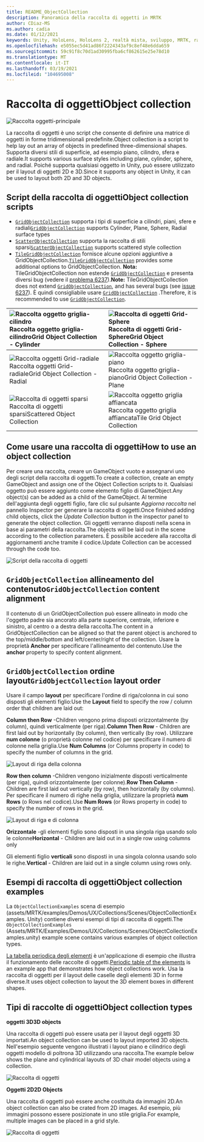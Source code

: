```yaml
---
title: README_ObjectCollection
description: Panoramica della raccolta di oggetti in MRTK
author: CDiaz-MS
ms.author: cadia
ms.date: 01/12/2021
keywords: Unity, HoloLens, HoloLens 2, realtà mista, sviluppo, MRTK, raccolta di oggetti,
ms.openlocfilehash: e5055ec5d41ad86f2224343af9c8ef48e6dda659
ms.sourcegitcommit: 59c91f8c70d1ad30995fba6cf862615e25e78d10
ms.translationtype: MT
ms.contentlocale: it-IT
ms.lasthandoff: 03/19/2021
ms.locfileid: "104695008"
---
```

# <a name="object-collection"></a><span data-ttu-id="8d6f3-104">Raccolta di oggetti</span><span class="sxs-lookup"><span data-stu-id="8d6f3-104">Object collection</span></span>

![Raccolta oggetti-principale](Images/ObjectCollection/MRTK_ObjectCollection_Main.jpg)

<span data-ttu-id="8d6f3-106">La raccolta di oggetti è uno script che consente di definire una matrice di oggetti in forme tridimensionali predefinite.</span><span class="sxs-lookup"><span data-stu-id="8d6f3-106">Object collection is a script to help lay out an array of objects in predefined three-dimensional shapes.</span></span> <span data-ttu-id="8d6f3-107">Supporta diversi stili di superficie, ad esempio piano, cilindro, sfera e radiale.</span><span class="sxs-lookup"><span data-stu-id="8d6f3-107">It supports various surface styles including plane, cylinder, sphere, and radial.</span></span> <span data-ttu-id="8d6f3-108">Poiché supporta qualsiasi oggetto in Unity, può essere utilizzato per il layout di oggetti 2D e 3D.</span><span class="sxs-lookup"><span data-stu-id="8d6f3-108">Since it supports any object in Unity, it can be used to layout both 2D and 3D objects.</span></span>

## <a name="object-collection-scripts"></a><span data-ttu-id="8d6f3-109">Script della raccolta di oggetti</span><span class="sxs-lookup"><span data-stu-id="8d6f3-109">Object collection scripts</span></span>

- <span data-ttu-id="8d6f3-110">[`GridObjectCollection`](xref:Microsoft.MixedReality.Toolkit.Utilities.GridObjectCollection) supporta i tipi di superficie a cilindri, piani, sfere e radiali</span><span class="sxs-lookup"><span data-stu-id="8d6f3-110">[`GridObjectCollection`](xref:Microsoft.MixedReality.Toolkit.Utilities.GridObjectCollection) supports Cylinder, Plane, Sphere, Radial surface types</span></span>
- <span data-ttu-id="8d6f3-111">[`ScatterObjectCollection`](xref:Microsoft.MixedReality.Toolkit.Utilities.ScatterObjectCollection) supporta la raccolta di stili sparsi</span><span class="sxs-lookup"><span data-stu-id="8d6f3-111">[`ScatterObjectCollection`](xref:Microsoft.MixedReality.Toolkit.Utilities.ScatterObjectCollection) supports scattered style collection</span></span>  
- <span data-ttu-id="8d6f3-112">[`TileGridObjectCollection`](xref:Microsoft.MixedReality.Toolkit.Utilities.TileGridObjectCollection) fornisce alcune opzioni aggiuntive a GridObjectCollection.</span><span class="sxs-lookup"><span data-stu-id="8d6f3-112">[`TileGridObjectCollection`](xref:Microsoft.MixedReality.Toolkit.Utilities.TileGridObjectCollection) provides some additional options to GridObjectCollection.</span></span> <span data-ttu-id="8d6f3-113">**Nota:** TileGridObjectCollection non estende [`GridObjectCollection`](xref:Microsoft.MixedReality.Toolkit.Utilities.GridObjectCollection) e presenta diversi bug (vedere il [problema 6237](https://github.com/microsoft/MixedRealityToolkit-Unity/issues/6237)).</span><span class="sxs-lookup"><span data-stu-id="8d6f3-113">**Note:** TileGridObjectCollection does not extend [`GridObjectCollection`](xref:Microsoft.MixedReality.Toolkit.Utilities.GridObjectCollection), and has several bugs (see [issue 6237](https://github.com/microsoft/MixedRealityToolkit-Unity/issues/6237)).</span></span> <span data-ttu-id="8d6f3-114">È quindi consigliabile usare [`GridObjectCollection`](xref:Microsoft.MixedReality.Toolkit.Utilities.GridObjectCollection) .</span><span class="sxs-lookup"><span data-stu-id="8d6f3-114">Therefore, it is recommended to use [`GridObjectCollection`](xref:Microsoft.MixedReality.Toolkit.Utilities.GridObjectCollection).</span></span>

|![Raccolta oggetto griglia-cilindro](Images/ObjectCollection/MRTK_ObjectCollectionCylinder.png) <span data-ttu-id="8d6f3-116">Raccolta oggetto griglia-cilindro</span><span class="sxs-lookup"><span data-stu-id="8d6f3-116">Grid Object Collection - Cylinder</span></span> | ![Raccolta di oggetti Grid-Sphere](Images/ObjectCollection/MRTK_ObjectCollectionSphere.png) <span data-ttu-id="8d6f3-118">Raccolta di oggetti Grid-Sphere</span><span class="sxs-lookup"><span data-stu-id="8d6f3-118">Grid Object Collection - Sphere</span></span> |
|:--- | :--- |
|![Raccolta oggetti Grid-radiale](Images/ObjectCollection/MRTK_ObjectCollectionRadial.png) <span data-ttu-id="8d6f3-120">Raccolta oggetti Grid-radiale</span><span class="sxs-lookup"><span data-stu-id="8d6f3-120">Grid Object Collection - Radial</span></span> | ![Raccolta oggetto griglia-piano](Images/ObjectCollection/MRTK_ObjectCollectionPlane.png) <span data-ttu-id="8d6f3-122">Raccolta oggetto griglia-piano</span><span class="sxs-lookup"><span data-stu-id="8d6f3-122">Grid Object Collection - Plane</span></span> |
|![Raccolta di oggetti sparsi](Images/ObjectCollection/MRTK_ObjectCollectionScattered.png) <span data-ttu-id="8d6f3-124">Raccolta di oggetti sparsi</span><span class="sxs-lookup"><span data-stu-id="8d6f3-124">Scattered Object Collection</span></span> | ![Raccolta oggetto griglia affiancata](Images/ObjectCollection/MRTK_ObjectCollectionTileGrid.png) <span data-ttu-id="8d6f3-126">Raccolta oggetto griglia affiancata</span><span class="sxs-lookup"><span data-stu-id="8d6f3-126">Tile Grid Object Collection</span></span> |

## <a name="how-to-use-an-object-collection"></a><span data-ttu-id="8d6f3-127">Come usare una raccolta di oggetti</span><span class="sxs-lookup"><span data-stu-id="8d6f3-127">How to use an object collection</span></span>

<span data-ttu-id="8d6f3-128">Per creare una raccolta, creare un GameObject vuoto e assegnarvi uno degli script della raccolta di oggetti.</span><span class="sxs-lookup"><span data-stu-id="8d6f3-128">To create a collection, create an empty GameObject and assign one of the Object Collection scripts to it.</span></span> <span data-ttu-id="8d6f3-129">Qualsiasi oggetto può essere aggiunto come elemento figlio di GameObject.</span><span class="sxs-lookup"><span data-stu-id="8d6f3-129">Any object(s) can be added as a child of the GameObject.</span></span> <span data-ttu-id="8d6f3-130">Al termine dell'aggiunta degli oggetti figlio, fare clic sul pulsante *Aggiorna raccolta* nel pannello Inspector per generare la raccolta di oggetti.</span><span class="sxs-lookup"><span data-stu-id="8d6f3-130">Once finished adding child objects, click the *Update Collection* button in the inspector panel to generate the object collection.</span></span> <span data-ttu-id="8d6f3-131">Gli oggetti verranno disposti nella scena in base ai parametri della raccolta.</span><span class="sxs-lookup"><span data-stu-id="8d6f3-131">The objects will be laid out in the scene according to the collection parameters.</span></span> <span data-ttu-id="8d6f3-132">È possibile accedere alla raccolta di aggiornamenti anche tramite il codice.</span><span class="sxs-lookup"><span data-stu-id="8d6f3-132">Update Collection can be accessed through the code too.</span></span>

![Script della raccolta di oggetti](Images/ObjectCollection/MRTK_ObjectCollectionScript.png)

## <a name="gridobjectcollection-content-alignment"></a><span data-ttu-id="8d6f3-134">`GridObjectCollection` allineamento del contenuto</span><span class="sxs-lookup"><span data-stu-id="8d6f3-134">`GridObjectCollection` content alignment</span></span>

<span data-ttu-id="8d6f3-135">Il contenuto di un GridObjectCollection può essere allineato in modo che l'oggetto padre sia ancorato alla parte superiore, centrale, inferiore e sinistro, al centro o a destra della raccolta.</span><span class="sxs-lookup"><span data-stu-id="8d6f3-135">The content in a GridObjectCollection can be aligned so that the parent object is anchored to the top/middle/bottom and left/center/right of the collection.</span></span> <span data-ttu-id="8d6f3-136">Usare la proprietà **Anchor** per specificare l'allineamento del contenuto.</span><span class="sxs-lookup"><span data-stu-id="8d6f3-136">Use the **anchor** property to specify content alignment.</span></span>

## <a name="gridobjectcollection-layout-order"></a><span data-ttu-id="8d6f3-137">`GridObjectCollection` ordine layout</span><span class="sxs-lookup"><span data-stu-id="8d6f3-137">`GridObjectCollection` layout order</span></span>

<span data-ttu-id="8d6f3-138">Usare il campo **layout** per specificare l'ordine di riga/colonna in cui sono disposti gli elementi figlio:</span><span class="sxs-lookup"><span data-stu-id="8d6f3-138">Use the **Layout** field to specify the row / column order that children are laid out:</span></span>

<span data-ttu-id="8d6f3-139">**Column then Row** -Children vengono prima disposti orizzontalmente (by column), quindi verticalmente (per riga).</span><span class="sxs-lookup"><span data-stu-id="8d6f3-139">**Column Then Row** - Children are first laid out by horizontally (by column), then vertically (by row).</span></span> <span data-ttu-id="8d6f3-140">Utilizzare **num colonne** (o proprietà colonne nel codice) per specificare il numero di colonne nella griglia.</span><span class="sxs-lookup"><span data-stu-id="8d6f3-140">Use **Num Columns** (or Columns property in code) to specify the number of columns in the grid.</span></span>

![Layout di riga della colonna](Images/ObjectCollection/MRTK_ColumnThenRow.png)

<span data-ttu-id="8d6f3-142">**Row then column** -Children vengono inizialmente disposti verticalmente (per riga), quindi orizzontalmente (per colonne).</span><span class="sxs-lookup"><span data-stu-id="8d6f3-142">**Row Then Column** - Children are first laid out vertically (by row), then horizontally (by columns).</span></span> <span data-ttu-id="8d6f3-143">Per specificare il numero di righe nella griglia, utilizzare la proprietà **num Rows** (o Rows nel codice).</span><span class="sxs-lookup"><span data-stu-id="8d6f3-143">Use **Num Rows** (or Rows property in code) to specify the number of rows in the grid.</span></span>

![Layout di riga e di colonna](Images/ObjectCollection/MRTK_RowThenColumn.png)

<span data-ttu-id="8d6f3-145">**Orizzontale** -gli elementi figlio sono disposti in una singola riga usando solo le colonne</span><span class="sxs-lookup"><span data-stu-id="8d6f3-145">**Horizontal** - Children are laid out in a single row using columns only</span></span>

<span data-ttu-id="8d6f3-146">Gli elementi figlio **verticali** sono disposti in una singola colonna usando solo le righe.</span><span class="sxs-lookup"><span data-stu-id="8d6f3-146">**Vertical** - Children are laid out in a single column using rows only.</span></span>

## <a name="object-collection-examples"></a><span data-ttu-id="8d6f3-147">Esempi di raccolta di oggetti</span><span class="sxs-lookup"><span data-stu-id="8d6f3-147">Object collection examples</span></span>

<span data-ttu-id="8d6f3-148">La `ObjectCollectionExamples` scena di esempio (assets/MRTK/examples/Demos/UX/Collections/Scenes/ObjectCollectionExamples. Unity) contiene diversi esempi di tipi di raccolta di oggetti.</span><span class="sxs-lookup"><span data-stu-id="8d6f3-148">The `ObjectCollectionExamples` (Assets/MRTK/Examples/Demos/UX/Collections/Scenes/ObjectCollectionExamples.unity) example scene contains various examples of object collection types.</span></span>

<span data-ttu-id="8d6f3-149">[La tabella periodica degli elementi](https://github.com/Microsoft/MRDesignLabs_Unity_PeriodicTable) è un'applicazione di esempio che illustra il funzionamento delle raccolte di oggetti.</span><span class="sxs-lookup"><span data-stu-id="8d6f3-149">[Periodic table of the elements](https://github.com/Microsoft/MRDesignLabs_Unity_PeriodicTable) is an example app that demonstrates how object collections work.</span></span> <span data-ttu-id="8d6f3-150">Usa la raccolta di oggetti per il layout delle caselle degli elementi 3D in forme diverse.</span><span class="sxs-lookup"><span data-stu-id="8d6f3-150">It uses object collection to layout the 3D element boxes in different shapes.</span></span>

## <a name="object-collection-types"></a><span data-ttu-id="8d6f3-151">Tipi di raccolte di oggetti</span><span class="sxs-lookup"><span data-stu-id="8d6f3-151">Object collection types</span></span>

<span data-ttu-id="8d6f3-152">**oggetti 3D**</span><span class="sxs-lookup"><span data-stu-id="8d6f3-152">**3D objects**</span></span>

<span data-ttu-id="8d6f3-153">Una raccolta di oggetti può essere usata per il layout degli oggetti 3D importati.</span><span class="sxs-lookup"><span data-stu-id="8d6f3-153">An object collection can be used to layout imported 3D objects.</span></span> <span data-ttu-id="8d6f3-154">Nell'esempio seguente vengono illustrati i layout piano e cilindrico degli oggetti modello di poltrona 3D utilizzando una raccolta.</span><span class="sxs-lookup"><span data-stu-id="8d6f3-154">The example below shows the plane and cylindrical layouts of 3D chair model objects using a collection.</span></span>

![Raccolta di oggetti](Images/ObjectCollection/MRTK_ObjectCollection_3DObjects.jpg)

<span data-ttu-id="8d6f3-156">**Oggetti 2D**</span><span class="sxs-lookup"><span data-stu-id="8d6f3-156">**2D Objects**</span></span>

<span data-ttu-id="8d6f3-157">Una raccolta di oggetti può essere anche costituita da immagini 2D.</span><span class="sxs-lookup"><span data-stu-id="8d6f3-157">An object collection can also be crated from 2D images.</span></span> <span data-ttu-id="8d6f3-158">Ad esempio, più immagini possono essere posizionate in uno stile griglia.</span><span class="sxs-lookup"><span data-stu-id="8d6f3-158">For example, multiple images can be placed in a grid style.</span></span>

![Raccolta di oggetti](Images/ObjectCollection/MRTK_ObjectCollection_Layout_2DImages.jpg)
